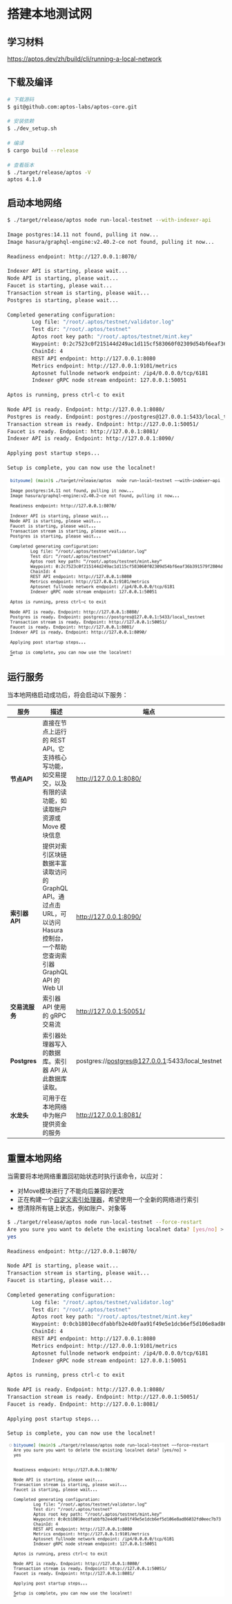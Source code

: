# 搭建本地测试网

## 学习材料

https://aptos.dev/zh/build/cli/running-a-local-network

## 下载及编译

```bash
# 下载源码
$ git@github.com:aptos-labs/aptos-core.git

# 安装依赖
$ ./dev_setup.sh  
  
# 编译
$ cargo build --release

# 查看版本
$ ./target/release/aptos -V
aptos 4.1.0
```

## 启动本地网络

```bash
$ ./target/release/aptos node run-local-testnet --with-indexer-api

Image postgres:14.11 not found, pulling it now...
Image hasura/graphql-engine:v2.40.2-ce not found, pulling it now...

Readiness endpoint: http://127.0.0.1:8070/

Indexer API is starting, please wait...
Node API is starting, please wait...
Faucet is starting, please wait...
Transaction stream is starting, please wait...
Postgres is starting, please wait...

Completed generating configuration:
        Log file: "/root/.aptos/testnet/validator.log"
        Test dir: "/root/.aptos/testnet"
        Aptos root key path: "/root/.aptos/testnet/mint.key"
        Waypoint: 0:2c7523c0f215144d249ac1d115cf583060f02309d54bf6eaf36b391579f2804d
        ChainId: 4
        REST API endpoint: http://127.0.0.1:8080
        Metrics endpoint: http://127.0.0.1:9101/metrics
        Aptosnet fullnode network endpoint: /ip4/0.0.0.0/tcp/6181
        Indexer gRPC node stream endpoint: 127.0.0.1:50051

Aptos is running, press ctrl-c to exit

Node API is ready. Endpoint: http://127.0.0.1:8080/
Postgres is ready. Endpoint: postgres://postgres@127.0.0.1:5433/local_testnet
Transaction stream is ready. Endpoint: http://127.0.0.1:50051/
Faucet is ready. Endpoint: http://127.0.0.1:8081/
Indexer API is ready. Endpoint: http://127.0.0.1:8090/

Applying post startup steps...

Setup is complete, you can now use the localnet!
```

![image-20240907174826196](images/image-20240907174826196.png)

## 运行服务

当本地网络启动成功后，将会启动以下服务：

| 服务           | 描述                                                         | 端点                                             |
| -------------- | ------------------------------------------------------------ | ------------------------------------------------ |
| **节点API**    | 直接在节点上运行的 REST API。它支持核心写功能，如交易提交，以及有限的读功能，如读取帐户资源或 Move 模块信息 | http://127.0.0.1:8080/                           |
| **索引器API**  | 提供对索引区块链数据丰富读取访问的 GraphQL API。通过点击 URL，可以访问 Hasura 控制台，一个帮助您查询索引器 GraphQL API 的 Web UI | http://127.0.0.1:8090/                           |
| **交易流服务** | 索引器 API 使用的 gRPC 交易流                                | http://127.0.0.1:50051/                          |
| **Postgres**   | 索引器处理器写入的数据库。索引器 API 从此数据库读取。        | postgres://postgres@127.0.0.1:5433/local_testnet |
| **水龙头**     | 可用于在本地网络中为帐户提供资金的服务                       | http://127.0.0.1:8081/                           |

## 重置本地网络

当需要将本地网络重置回初始状态时执行该命令，以应对：

-   对Move模块进行了不能向后兼容的更改
-   正在构建一个[自定义索引处理器](https://aptos.dev/zh/build/indexer/custom-processors)，希望使用一个全新的网络进行索引
-   想清除所有链上状态，例如账户、对象等

```bash
$ ./target/release/aptos node run-local-testnet --force-restart
Are you sure you want to delete the existing localnet data? [yes/no] >
yes

Readiness endpoint: http://127.0.0.1:8070/

Node API is starting, please wait...
Transaction stream is starting, please wait...
Faucet is starting, please wait...

Completed generating configuration:
        Log file: "/root/.aptos/testnet/validator.log"
        Test dir: "/root/.aptos/testnet"
        Aptos root key path: "/root/.aptos/testnet/mint.key"
        Waypoint: 0:0cb18010ecdfabbfb2e4d0faa91f49e5e1dcb6ef5d106e8ad86032fd0eec7b73
        ChainId: 4
        REST API endpoint: http://127.0.0.1:8080
        Metrics endpoint: http://127.0.0.1:9101/metrics
        Aptosnet fullnode network endpoint: /ip4/0.0.0.0/tcp/6181
        Indexer gRPC node stream endpoint: 127.0.0.1:50051

Aptos is running, press ctrl-c to exit

Node API is ready. Endpoint: http://127.0.0.1:8080/
Transaction stream is ready. Endpoint: http://127.0.0.1:50051/
Faucet is ready. Endpoint: http://127.0.0.1:8081/

Applying post startup steps...

Setup is complete, you can now use the localnet!
```

![image-20240907180055305](images/image-20240907180055305.png)
